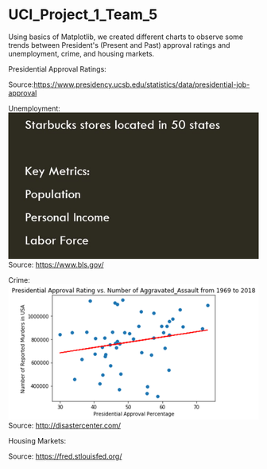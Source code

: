 # UCI_Project_1_Team_5

Using basics of Matplotlib, we created different charts to observe some trends between President's (Present and Past) approval ratings and unemployment, crime, and housing markets.

Presidential Approval Ratings:

Source:https://www.presidency.ucsb.edu/statistics/data/presidential-job-approval


Unemployment:
<img width=“500” alt=“” src="https://github.com/Bamerstrike/Group_3_Project_2/blob/master/metrics_focus.jpg">
Source: https://www.bls.gov/

Crime:
<img width=“500” alt=“” src="https://github.com/Mickkay22/UCI_Project_1_Team_5/blob/master/Images/Approval%20Ratings%20vs%20Aggrevated%20Assault.png">
Source: http://disastercenter.com/

Housing Markets:

Source: https://fred.stlouisfed.org/
